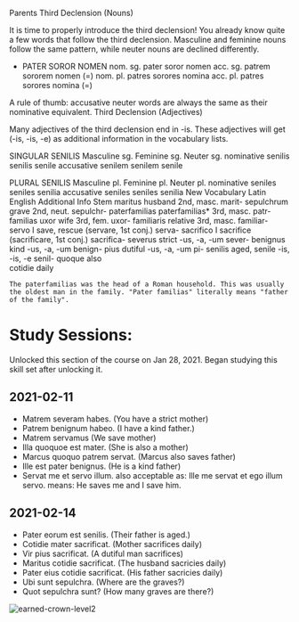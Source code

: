 Parents
Third Declension (Nouns)

It is time to properly introduce the third declension! You already know quite a few words that follow the third declension. Masculine and feminine nouns follow the same pattern, while neuter nouns are declined differently.
- 	PATER 	SOROR 	NOMEN
nom. sg. 	pater 	soror 	nomen
acc. sg. 	patrem 	sororem 	nomen (=)
nom. pl. 	patres 	sorores 	nomina
acc. pl. 	patres 	sorores 	nomina (=)

A rule of thumb: accusative neuter words are always the same as their nominative equivalent.
Third Declension (Adjectives)

Many adjectives of the third declension end in -is. These adjectives will get (-is, -is, -e) as additional information in the vocabulary lists.

SINGULAR
SENILIS 	Masculine sg. 	Feminine sg. 	Neuter sg.
nominative 	senilis 	senilis 	senile
accusative 	senilem 	senilem 	senile

PLURAL
SENILIS 	Masculine pl. 	Feminine pl. 	Neuter pl.
nominative 	seniles 	seniles 	senilia
accusative 	seniles 	seniles 	senilia
New Vocabulary
Latin 	English 	Additional Info 	Stem
maritus 	husband 	2nd, masc. 	marit-
sepulchrum 	grave 	2nd, neut. 	sepulchr-
paterfamilias 	paterfamilias* 	3rd, masc. 	patr- familias
uxor 	wife 	3rd, fem. 	uxor-
familiaris 	relative 	3rd, masc. 	familiar-
servo 	I save, rescue 	(servare, 1st conj.) 	serva-
sacrifico 	I sacrifice 	(sacrificare, 1st conj.) 	sacrifica-
severus 	strict 	-us, -a, -um 	sever-
benignus 	kind 	-us, -a, -um 	benign-
pius 	dutiful 	-us, -a, -um 	pi-
senilis 	aged, senile 	-is, -is, -e 	senil-
quoque 	also 		
cotidie 	daily 		

    The paterfamilias was the head of a Roman household. This was usually the oldest man in the family. "Pater familias" literally means "father of the family".


# Study Sessions:
Unlocked this section of the course on Jan 28, 2021. Began studying this skill set after unlocking it.

## 2021-02-11
* Matrem severam habes. (You have a strict mother)
* Patrem benignum habeo. (I have a kind father.)
* Matrem servamus (We save mother)
* Illa quoquoe est mater. (She is also a mother)
* Marcus quoquo patrem servat. (Marcus also saves father)
* Ille est pater benignus. (He is a kind father)
* Servat me et servo illum. also acceptable as:
  Ille me servat et ego illum servo. 
  means: He saves me and I save him. 

## 2021-02-14
*  Pater eorum est senilis. (Their father is aged.)
*  Cotidie mater sacrificat. (Mother sacrifices daily)
*  Vir pius sacrificat. (A dutiful man sacrifices)
*  Maritus cotidie sacrificat. (The husband sacricies daily)
*  Pater eius cotidie sacrificat. (His father sacricies daily) 
*  Ubi sunt sepulchra. (Where are the graves?)
*  Quot sepulchra sunt?  (How many graves are there?)

![earned-crown-level2](#)
